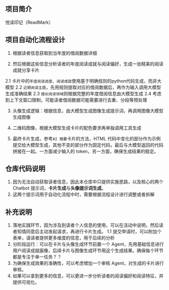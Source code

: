 ## 项目简介

悦读印记（ReadMark）

## 项目自动化流程设计
1. 根据读者信息获取到当年度的借阅数据详细

2. 然后根据这些信息分析读者的年度阅读成就与阅读偏好，生成一张精美的阅读成就分享卡片

2.1 卡片中的`年度阅读进度`、`阅读成就`使用基于明确规则的python代码生成，而非大模型
2.2 `近期阅读主题`，先用规则提取对应的借阅数据后，再作为输入调用大模型生成准确结果
2.3 `擅长阅读领域`则根据完整的年度借阅信息由大模型生成
2.4 考虑到上下文窗口限制，可能读者借阅数据可能需要进行去重、分段等预处理

3. 头像生成逻辑：根据信息，由大模型生成图像生成提示词，再调用图像大模型生成图像

4. 二维码图像，根据大模型生成卡片的配色要求再单独调用工具生成

5. 最终卡片生成，参考`AI 摘要`卡片的方法，HTML 代码中变化的部分作为示例提交给大模型生成，其他不变的部分作为固定代码，最后与大模型返回的代码拼接在一起。一方面减少输入的 token，另一方面，确保生成结果的稳定。

## 仓库代码说明
1. 因为无法自动获取读者信息，因此本仓库中只提供实施思路，以及核心的两个 Chatbot 提示词，**卡片生成**与**头像提示词生成**。
2. 这两个提示词用于自动化流程中时，需要根据流程设计进行调整或者拆解

## 补充说明

1. 落地实践环节，因为涉及到读者个人信息的使用，可以在活动中说明，然后读者知情同意后主动发起请求，再进行卡片生成。
1.1 提交申请时，可以附加个表单，请读者提供更多维度的信息，用于后续的分析
2. 分阶段运行：可以在卡片与头像生成环节前置一个 Agent，先用基础信息进行用户阅读成就画像，后续卡片与图像生成环节用这个生成结果。确保每个环节都是专注于单一任务？？
3. 为确保生成效果的准确性，可以考虑增加一个审核 Agent，对生成的卡片进行审核。
4. 如果可以拿到更多的信息，可以更进一步分析读者的阅读偏好和阅读特征，并提供可视化。
